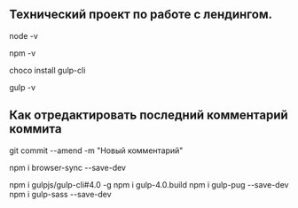 ## Технический проект по работе с лендингом.
node -v

npm -v

choco install gulp-cli

gulp -v

## Как отредактировать последний комментарий коммита

git commit --amend -m "Новый комментарий"

npm i browser-sync --save-dev

npm i gulpjs/gulp-cli#4.0 -g
npm i gulp-4.0.build
npm i gulp-pug --save-dev
npm i gulp-sass --save-dev
